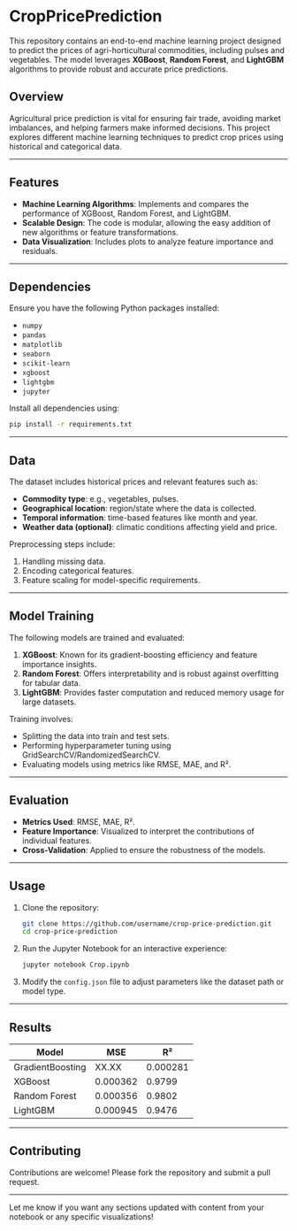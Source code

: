 # CropPricePrediction

This repository contains an end-to-end machine learning project designed to predict the prices of agri-horticultural commodities, including pulses and vegetables. The model leverages **XGBoost**, **Random Forest**, and **LightGBM** algorithms to provide robust and accurate price predictions.

## Overview

Agricultural price prediction is vital for ensuring fair trade, avoiding market imbalances, and helping farmers make informed decisions. This project explores different machine learning techniques to predict crop prices using historical and categorical data.

---

## Features

- **Machine Learning Algorithms**: Implements and compares the performance of XGBoost, Random Forest, and LightGBM.
- **Scalable Design**: The code is modular, allowing the easy addition of new algorithms or feature transformations.
- **Data Visualization**: Includes plots to analyze feature importance and residuals.

---

## Dependencies

Ensure you have the following Python packages installed:

- `numpy`
- `pandas`
- `matplotlib`
- `seaborn`
- `scikit-learn`
- `xgboost`
- `lightgbm`
- `jupyter`

Install all dependencies using:
```bash
pip install -r requirements.txt
```

---

## Data

The dataset includes historical prices and relevant features such as:

- **Commodity type**: e.g., vegetables, pulses.
- **Geographical location**: region/state where the data is collected.
- **Temporal information**: time-based features like month and year.
- **Weather data (optional)**: climatic conditions affecting yield and price.

Preprocessing steps include:

1. Handling missing data.
2. Encoding categorical features.
3. Feature scaling for model-specific requirements.

---

## Model Training

The following models are trained and evaluated:

1. **XGBoost**: Known for its gradient-boosting efficiency and feature importance insights.
2. **Random Forest**: Offers interpretability and is robust against overfitting for tabular data.
3. **LightGBM**: Provides faster computation and reduced memory usage for large datasets.

Training involves:

- Splitting the data into train and test sets.
- Performing hyperparameter tuning using GridSearchCV/RandomizedSearchCV.
- Evaluating models using metrics like RMSE, MAE, and R².

---

## Evaluation

- **Metrics Used**: RMSE, MAE, R².
- **Feature Importance**: Visualized to interpret the contributions of individual features.
- **Cross-Validation**: Applied to ensure the robustness of the models.

---

## Usage

1. Clone the repository:
   ```bash
   git clone https://github.com/username/crop-price-prediction.git
   cd crop-price-prediction
   ```

2. Run the Jupyter Notebook for an interactive experience:
   ```bash
   jupyter notebook Crop.ipynb
   ```

3. Modify the `config.json` file to adjust parameters like the dataset path or model type.

---

## Results

| Model                     | MSE       | R²     |
|---------------------------|-----------|--------|
| GradientBoosting | XX.XX  | 0.000281  | 0.9844 |
| XGBoost                   | 0.000362  | 0.9799 |
| Random Forest             | 0.000356  | 0.9802 |
| LightGBM                  | 0.000945  | 0.9476 |

---

## Contributing

Contributions are welcome! Please fork the repository and submit a pull request.

---

Let me know if you want any sections updated with content from your notebook or any specific visualizations!
